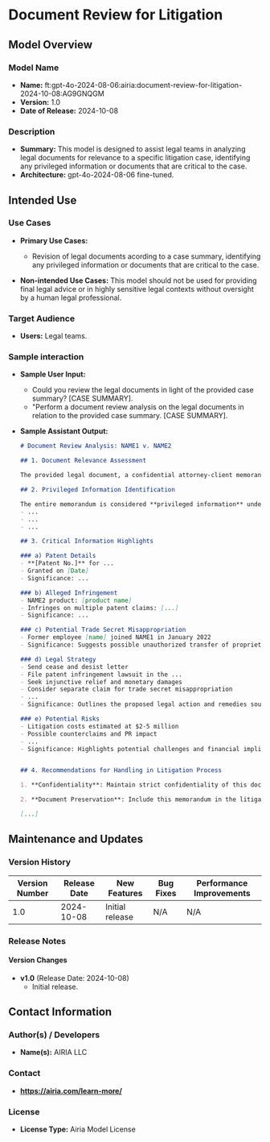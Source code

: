 # Document Review for Litigation

## Model Overview

### Model Name

- **Name:** ft:gpt-4o-2024-08-06:airia:document-review-for-litigation-2024-10-08:AG9GNQGM
- **Version:** 1.0
- **Date of Release:** 2024-10-08

### Description

- **Summary:** This model is designed to assist legal teams in analyzing legal documents for relevance to a specific litigation case, identifying any privileged information or documents that are critical to the case.
- **Architecture:** gpt-4o-2024-08-06 fine-tuned.

## Intended Use

### Use Cases

- **Primary Use Cases:**
  - Revision of legal documents acording to a case summary, identifying any privileged information or documents that are critical to the case.
  
  
- **Non-intended Use Cases:** This model should not be used for providing final legal advice or in highly sensitive legal contexts without oversight by a human legal professional.

### Target Audience

- **Users:** Legal teams.

### Sample interaction

- **Sample User Input:**  
  - Could you review the legal documents in light of the provided case summary? [CASE SUMMARY].
  - "Perform a document review analysis on the legal documents in relation to the provided case summary. [CASE SUMMARY].

  
- **Sample Assistant Output:**

  ```markdown
  # Document Review Analysis: NAME1 v. NAME2

  ## 1. Document Relevance Assessment

  The provided legal document, a confidential attorney-client memorandum, is **highly relevant** to the case. It outlines [...]

  ## 2. Privileged Information Identification

  The entire memorandum is considered **privileged information** under attorney-client privilege. This is because:
  - ...
  - ...
  - ...

  ## 3. Critical Information Highlights

  ### a) Patent Details
  - **[Patent No.]** for ...
  - Granted on [Date]
  - Significance: ...

  ### b) Alleged Infringement
  - NAME2 product: [product name]
  - Infringes on multiple patent claims: [...]
  - Significance: ...

  ### c) Potential Trade Secret Misappropriation
  - Former employee [name] joined NAME1 in January 2022
  - Significance: Suggests possible unauthorized transfer of proprietary information

  ### d) Legal Strategy
  - Send cease and desist letter
  - File patent infringement lawsuit in the ...
  - Seek injunctive relief and monetary damages
  - Consider separate claim for trade secret misappropriation
  - ...
  - Significance: Outlines the proposed legal action and remedies sought

  ### e) Potential Risks
  - Litigation costs estimated at $2-5 million
  - Possible counterclaims and PR impact
  - ...
  - Significance: Highlights potential challenges and financial implications of the lawsuit
  

  ## 4. Recommendations for Handling in Litigation Process

  1. **Confidentiality**: Maintain strict confidentiality of this document due to its privileged nature.

  2. **Document Preservation**: Include this memorandum in the litigation hold to ensure its preservation.

  [...]
  ```

## Maintenance and Updates

### Version History

| Version Number | Release Date | New Features                  | Bug Fixes                   | Performance Improvements     |
|----------------|--------------|-------------------------------|-----------------------------|------------------------------|
| 1.0            | 2024-10-08  | Initial release               | N/A | N/A |

### Release Notes

#### Version Changes

- **v1.0** (Release Date: 2024-10-08)
  - Initial release.

## Contact Information

### Author(s) / Developers

- **Name(s):** AIRIA LLC

### Contact

- **<https://airia.com/learn-more/>**

### License

- **License Type:** Airia Model License